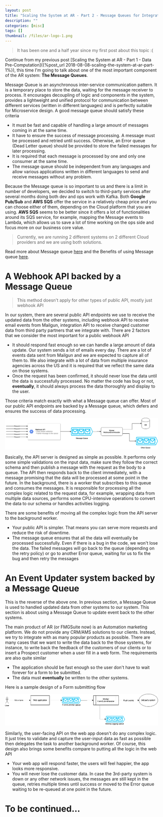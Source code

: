 ```yaml
---
layout: post
title: "Scaling the System at AR - Part 2 - Message Queues for Integrations"
description: ""
categories: [misc]
tags: []
thumbnail: /files/ar-logo-1.png
---
```


> It has been one and a half year since my first post about this topic :(

Continue from my previous post
[Scaling the System at AR - Part 1 - Data Pre-Computation]({%post_url 2018-08-08-scaling-the-system-at-ar-part-1%}),
this time I'm going to talk about one of the most important component of the AR system:
**The Message Queues**.

Message Queue is an asynchronous inter-service communication pattern. It is a temporary place to
store the data, waiting for the message receiver to process. It encourages decoupling
of logic and components in the system, provides a lightweight and unified protocol for communication
between different services (written in different languages) and is perfectly suitable for
Microservice design. A good message queue should satisfy these criteria

- It must be fast and capable of handling a large amount of messages coming in at the same time.
- It have to ensure the success of message processing. A message must be processed and retried until
  success. Otherwise, an Error queue (Dead Letter queue) should be provided to store the failed
  messages for later processing.
- It is required that each message is processed by one and only one consumer at the same time.
- The message queue should be independent from any languages and allow various applications
  written in different languages to send and receive messages without any problem.

<!-- more -->

Because the Message queue is so important to us and there is a limit in number of developers, we
decided to switch to third-party services after several months doing both dev and ops work with Kafka.
Both **Google Pub/Sub** and **AWS SQS** offer the service in a relatively cheap price and you can
choose either of them, depending on the Cloud platform that you are using. **AWS SQS** seems to be
better since it offers a lot of functionalities around its SQS service, for example, mapping the
Message events to Lambda, which allows us to save a lot of time working on the ops side and focus
more on our business core value.

> Currently, we are running 2 different systems on 2 different Cloud providers and we are using both
> solutions.

Read more about Message queue
[here](https://aws.amazon.com/message-queue/) and the Benefits of using Message queue
[here](https://aws.amazon.com/message-queue/benefits/).

# A Webhook API backed by a Message Queue

> This method doesn't apply for other types of public API, mostly just webhook API

In our system, there are several public API endpoints we use to receive the updated data
from the other systems, including webhook API to receive email events from Mailgun,
integration API to receive changed customer data from third party partners that we integrate with.
There are 2 factors that we consider the most important for a public webhook API

- It should respond fast enough so we can handle a large amount of data update. Our system sends
  a lot of emails every day. There are a lot of events data sent from Mailgun and we are expected to
  capture all of them to. We also integrate with a lot of data from multiple insurance agencies
  across the US and it is required that we reflect the same data on those systems.
- Once the request has been confirmed, it should never lose the data until the data is successfully
  processed. No matter the code has bug or not, **eventually**, it should always process the data
  thoroughly and display to the user.

Those criteria match exactly with what a Message queue can offer. Most of our public API endpoints
are backed by a Message queue, which defers and ensures the success of data processing.

![API](/files/2020-03-15-message-queue/api.png)

Basically, the API server is designed as simple as possible. It performs only some simple
validations on the input data, make sure they follow the correct schema and then publish a message
with the request as the body to a queue. The API then responds back to the client immediately, with
a message promising that the data will be processed at some point in the future. In the background,
there is a worker that subscribes to this queue and consumes the messages. It is
responsible for processing all the complex logic related to the request data, for example, wrapping
data from multiple data sources, performs some CPU-intensive operations to convert the data to our
schema or handles activities logging.

There are some benefits of moving all the complex logic from the API server to the background
worker.
- Your public API is simpler. That means you can serve more requests and reduce the risk of
  downtime.
- The message queue ensures that all the data will eventually be processed successfully. Even if
  there is a bug in the code, we won't lose the data. The failed messages will go back to the queue
  (depending on the retry policy) or go to another Error queue, waiting for us to fix the bug and
  then retry the messages

# An Event Updater system backed by a Message Queue

This is the reverse of the above one. In previous section, a Message Queue is used to handled
updated data from other systems to our system. This section is about using a Message Queue to update
event back to the other systems.

The main product of AR (or FMGSuite now) is an Automation marketing platform. We do not provide any
CRM/AMS solutions to our clients. Instead, we try to integrate with as many popular products as
possible.
There are many cases that we want to write the data back to the those systems, for instance,
to write back the feedback of the customers of our clients or to insert a Prospect customer when a
user fill in a web form. The requirements are also quite similar

- The application should be fast enough so the user don't have to wait forever for a form to
  be submitted.
- The data must **eventually** be written to the other systems.

Here is a sample design of a Form submitting flow

![Form](/files/2020-03-15-message-queue/form.png)

Similarly, the user-facing API on the web app doesn't do any complex logic. It just tries to
validate and capture the user-input data as fast as possible then delegates the task to another
background worker. Of course, this design also brings some benefits compare to putting all the logic
in the web API

- Your web app will respond faster, the users will feel happier, the app looks more
  responsive.
- You will never lose the customer data. In case the 3rd-party system is down or any other network
  issues, the messages are still kept in the queue, retries multiple times until success or moved to
  the Error queue waiting to be re-queued at one point in the future.

# To be continued...
